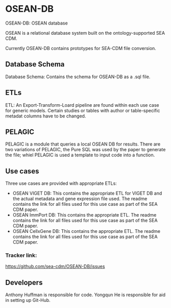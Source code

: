 # OSEAN-DB
OSEAN-DB: OSEAN database

OSEAN is a relational database system built on the ontology-supported SEA CDM.

Currently OSEAN-DB contains prototypes for SEA-CDM file conversion.

## Database Schema

Database Schema: Contains the schema for OSEAN-DB as a .sql file. 


## ETLs

ETL: An Export-Transform-Loard pipeline are found within each use case for generic models. Certain studies or tables with author or table-specific metadat columns have to be changed.

## PELAGIC 

PELAGIC is a module that queries a local OSEAN DB for results. There are two variations of PELAGIC, the Pure SQL was used by the paper to generate the file; whiel PELAGIC is used a template to input code into a function.


## Use cases  

Three use cases are provided with appropriate ETLs:
- OSEAN VIGET DB: This contains the appropriate ETL for VIGET DB and the actual metadata and gene expression file used. The readme contains the link for all files used for this use case as part of the SEA CDM paper.
- OSEAN ImmPort DB: This contains the appropriate ETL. The readme contains the link for all files used for this use case as part of the SEA CDM paper.
- OSEAN CellxGene DB: This contains the appropriate ETL. The readme contains the link for all files used for this use case as part of the SEA CDM paper.
  


### Tracker link:  
https://github.com/sea-cdm/OSEAN-DB/issues 


## Developers 

Anthony Huffman is responsible for code.
Yongqun He is responsible for aid in setting up Git-Hub.
